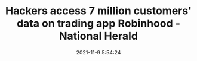 ---
"title": "Hackers access 7 million customers' data on trading app Robinhood - National Herald"
"date": "2021-11-9 5:54:24"
"feed_name": "GOOGLENEWSMINING"
"feed_website": "https://news.google.com/search?q=mining%2Bincident&hl=en-US&gl=US&ceid=US:en"
"feed_rss": "https://news.google.com/rss/search?q=mining%2Bincident&hl=en-US&gl=US&ceid=US:en"
"link": "https://www.nationalheraldindia.com/science-and-tech/hackers-access-7-million-customers-data-on-trading-app-robinhood"
"source": "{'href': 'https://www.nationalheraldindia.com', 'title': 'National Herald'}"
"file": "_posts/2021-1-1-6e938b3b90b5110c7366c2ef7863ca7117f504f3.md"
"accident": "0"
"drilling": "0"
"dead": "0"
"injured": "0"
"arrested": "0"
"place": "unknown place"
"where": "unknown site"
"causes": "unknown"
"place_uri": "unknown place"
---